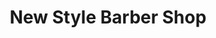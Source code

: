 ---
title: "New Style Barber Shop"
url: /ipswich/new-style-barber-shop-st-helens-street/
shop: hairdresser
---